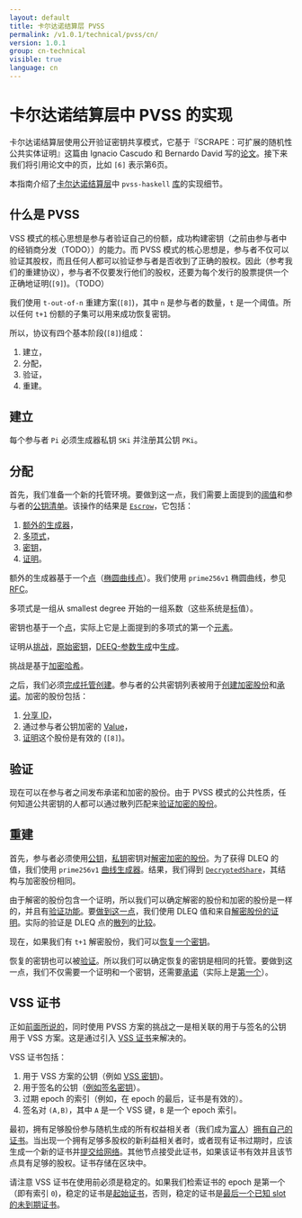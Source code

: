 ```yaml
---
layout: default
title: 卡尔达诺结算层 PVSS
permalink: /v1.0.1/technical/pvss/cn/
version: 1.0.1
group: cn-technical
visible: true
language: cn
---
```

<!-- Reviewed at 18852484704ff4a7ce3fcac2791499c340eb8e02 -->

# 卡尔达诺结算层中 PVSS 的实现

卡尔达诺结算层使用公开验证密钥共享模式，它基于『SCRAPE：可扩展的随机性公共实体证明』这篇由 Ignacio Cascudo 和 Bernardo David 写的[论文](https://eprint.iacr.org/2017/216.pdf)。接下来我们将引用论文中的页，比如 `[6]` 表示第6页。

本指南介绍了[卡尔达诺结算层](https://github.com/input-output-hk/cardano-sl/blob/65e295599817ec1f52f225810264d856f882fbb7/core/Pos/Crypto/SecretSharing.hs#L1)中 `pvss-haskell` [库](https://github.com/input-output-hk/pvss-haskell)的实现细节。

## 什么是 PVSS

VSS 模式的核心思想是参与者验证自己的份额，成功构建密钥（之前由参与者中的经销商分发（TODO））的能力。而 PVSS 模式的核心思想是，参与者不仅可以验证其股权，而且任何人都可以验证参与者是否收到了正确的股权。因此（参考我们的重建协议），参与者不仅要发行他们的股权，还要为每个发行的股票提供一个正确地证明(`[9]`)。（TODO）

我们使用 `t-out-of-n` 重建方案(`[8]`)，其中 `n` 是参与者的数量，`t` 是一个阈值。所以任何 `t+1` 份额的子集可以用来成功恢复密钥。

所以，协议有四个基本阶段(`[8]`)组成：

1. 建立，
2. 分配，
3. 验证，
4. 重建。

## 建立

每个参与者 `Pi` 必须生成器私钥 `SKi` 并注册其公钥 `PKi`。

## 分配

首先，我们准备一个新的托管环境。要做到这一点，我们需要上面提到的[阈值](https://github.com/input-output-hk/pvss-haskell/blob/3c3926142c017255aa683256a1c8dd0c36cb9365/src/Crypto/PVSS.hs#L76)和参与者的[公钥清单](https://github.com/input-output-hk/pvss-haskell/blob/3c3926142c017255aa683256a1c8dd0c36cb9365/src/Crypto/PVSS.hs#L175)。该操作的结果是 [`Escrow`](https://github.com/input-output-hk/pvss-haskell/blob/3c3926142c017255aa683256a1c8dd0c36cb9365/src/Crypto/PVSS.hs#L120)，它包括：

1.  [额外的生成器](https://github.com/input-output-hk/pvss-haskell/blob/3c3926142c017255aa683256a1c8dd0c36cb9365/src/Crypto/PVSS.hs#L85)，
2.  [多项式](https://github.com/input-output-hk/pvss-haskell/blob/3c3926142c017255aa683256a1c8dd0c36cb9365/src/Crypto/PVSS/Polynomial.hs#L24)，
3.  [密钥](https://github.com/input-output-hk/pvss-haskell/blob/3c3926142c017255aa683256a1c8dd0c36cb9365/src/Crypto/PVSS.hs#L89)，
4.  [证明](https://github.com/input-output-hk/pvss-haskell/blob/3c3926142c017255aa683256a1c8dd0c36cb9365/src/Crypto/PVSS/DLEQ.hs#L39)。

额外的生成器基于一个[点](https://github.com/input-output-hk/pvss-haskell/blob/3c3926142c017255aa683256a1c8dd0c36cb9365/src/Crypto/PVSS/ECC.hs#L92)（[椭圆曲线点](http://hackage.haskell.org/package/cryptonite-openssl-0.6/docs/Crypto-OpenSSL-ECC.html#t:EcPoint)）。我们使用 `prime256v1` 椭圆曲线，参见 [RFC](https://www.ietf.org/rfc/rfc5480.txt)。

多项式是一组从 smallest degree 开始的一组系数（这些系统是[标](http://hackage.haskell.org/package/cryptonite-0.23/docs/Crypto-PubKey-ECC-P256.html#t:Scalar)值）。

密钥也基于一个[点](https://github.com/input-output-hk/pvss-haskell/blob/3c3926142c017255aa683256a1c8dd0c36cb9365/src/Crypto/PVSS/ECC.hs#L92)，实际上它是上面提到的多项式的第一个[元素](https://github.com/input-output-hk/pvss-haskell/blob/3c3926142c017255aa683256a1c8dd0c36cb9365/src/Crypto/PVSS.hs#L140)。

证明从[挑战](https://github.com/input-output-hk/pvss-haskell/blob/3c3926142c017255aa683256a1c8dd0c36cb9365/src/Crypto/PVSS.hs#L142)，[原始密钥](https://github.com/input-output-hk/pvss-haskell/blob/3c3926142c017255aa683256a1c8dd0c36cb9365/src/Crypto/PVSS.hs#L140)，[DEEQ-参数生成](https://github.com/input-output-hk/pvss-haskell/blob/3c3926142c017255aa683256a1c8dd0c36cb9365/src/Crypto/PVSS.hs#L143)中[生成](https://github.com/input-output-hk/pvss-haskell/blob/3c3926142c017255aa683256a1c8dd0c36cb9365/src/Crypto/PVSS/DLEQ.hs#L62)。

挑战是基于[加密哈希](https://github.com/input-output-hk/pvss-haskell/blob/3c3926142c017255aa683256a1c8dd0c36cb9365/src/Crypto/PVSS/ECC.hs#L125)。

之后，我们必须[完成托管创建](https://github.com/input-output-hk/pvss-haskell/blob/3c3926142c017255aa683256a1c8dd0c36cb9365/src/Crypto/PVSS.hs#L168)。参与者的公共密钥列表被用于[创建加密股份](https://github.com/input-output-hk/pvss-haskell/blob/3c3926142c017255aa683256a1c8dd0c36cb9365/src/Crypto/PVSS.hs#L202)和[承诺](https://github.com/input-output-hk/pvss-haskell/blob/3c3926142c017255aa683256a1c8dd0c36cb9365/src/Crypto/PVSS.hs#L202)。加密的股份包括：

1.  [分享 ID](https://github.com/input-output-hk/pvss-haskell/blob/3c3926142c017255aa683256a1c8dd0c36cb9365/src/Crypto/PVSS.hs#L82)，
2.  通过参与者公钥加密的 [Value](https://github.com/input-output-hk/pvss-haskell/blob/3c3926142c017255aa683256a1c8dd0c36cb9365/src/Crypto/PVSS.hs#L99)，
3.  [证明](https://github.com/input-output-hk/pvss-haskell/blob/3c3926142c017255aa683256a1c8dd0c36cb9365/src/Crypto/PVSS.hs#L99)这个股份是有效的 (`[8]`)。

## 验证

现在可以在参与者之间发布承诺和加密的股份。由于 PVSS 模式的公共性质，任何知道公共密钥的人都可以通过散列匹配来[验证加密的股份](https://github.com/input-output-hk/pvss-haskell/blob/3c3926142c017255aa683256a1c8dd0c36cb9365/src/Crypto/PVSS.hs#L249)。

## 重建

首先，参与者必须使用[公钥](https://github.com/input-output-hk/pvss-haskell/blob/3c3926142c017255aa683256a1c8dd0c36cb9365/src/Crypto/PVSS/ECC.hs#L84)，[私钥](https://github.com/input-output-hk/pvss-haskell/blob/3c3926142c017255aa683256a1c8dd0c36cb9365/src/Crypto/PVSS/ECC.hs#L80)密钥对[解密加密的股份](https://github.com/input-output-hk/pvss-haskell/blob/3c3926142c017255aa683256a1c8dd0c36cb9365/src/Crypto/PVSS.hs#L230)。为了获得 DLEQ 的值，我们使用 `prime256v1` [曲线生成器](https://github.com/input-output-hk/pvss-haskell/blob/3c3926142c017255aa683256a1c8dd0c36cb9365/src/Crypto/PVSS/ECC.hs#L156)。结果，我们得到 [`DecryptedShare`](https://github.com/input-output-hk/pvss-haskell/blob/3c3926142c017255aa683256a1c8dd0c36cb9365/src/Crypto/PVSS.hs#L109)，其结构与加密股份相同。

由于解密的股份包含一个证明，所以我们可以确定解密的股份和加密的股份是一样的，并且有[验证功能](https://github.com/input-output-hk/pvss-haskell/blob/3c3926142c017255aa683256a1c8dd0c36cb9365/src/Crypto/PVSS.hs#L260)。要[做到这一点](https://github.com/input-output-hk/pvss-haskell/blob/3c3926142c017255aa683256a1c8dd0c36cb9365/src/Crypto/PVSS/DLEQ.hs#L74)，我们使用 DLEQ 值和来自[解密股份的证明](https://github.com/input-output-hk/pvss-haskell/blob/3c3926142c017255aa683256a1c8dd0c36cb9365/src/Crypto/PVSS.hs#L263)。实际的验证是 DLEQ 点的[散列](https://github.com/input-output-hk/pvss-haskell/blob/3c3926142c017255aa683256a1c8dd0c36cb9365/src/Crypto/PVSS/ECC.hs#L146)的[比较](https://github.com/input-output-hk/pvss-haskell/blob/3c3926142c017255aa683256a1c8dd0c36cb9365/src/Crypto/PVSS/DLEQ.hs#L77)。

现在，如果我们有 `t+1` 解密股份，我们可以[恢复一个密钥](https://github.com/input-output-hk/pvss-haskell/blob/3c3926142c017255aa683256a1c8dd0c36cb9365/src/Crypto/PVSS.hs#L285)。

恢复的密钥也可以被[验证](https://github.com/input-output-hk/pvss-haskell/blob/3c3926142c017255aa683256a1c8dd0c36cb9365/src/Crypto/PVSS.hs#L267)。所以我们可以确定恢复的密钥是相同的托管。要做到这一点，我们不仅需要一个证明和一个密钥，还需要[承诺](https://github.com/input-output-hk/pvss-haskell/blob/3c3926142c017255aa683256a1c8dd0c36cb9365/src/Crypto/PVSS.hs#L268)（实际上是[第一个](https://github.com/input-output-hk/pvss-haskell/blob/3c3926142c017255aa683256a1c8dd0c36cb9365/src/Crypto/PVSS.hs#L278)）。

## VSS 证书

正如[前面所说的](/cardano/differences/#coin-tossing-and-verifiable-secret-sharing)，同时使用 PVSS 方案的挑战之一是相关联的用于与签名的公钥用于 VSS 方案。这是通过引入 [VSS 证书](https://github.com/input-output-hk/cardano-sl/blob/f0de5f1dd31cc4afb0c67a24deca713cf6304814/core/Pos/Core/Vss/Types.hs#L46)来解决的。

VSS 证书包括：

1. 用于 VSS 方案的公钥（例如 [VSS 密钥](https://github.com/input-output-hk/cardano-sl/blob/fefc39f058f5a053fc1e59bc3594bdadf7699ca0/core/Pos/Crypto/SecretSharing.hs#L57))。
2. 用于签名的公钥（[例如签名密钥](https://github.com/input-output-hk/cardano-sl/blob/f0de5f1dd31cc4afb0c67a24deca713cf6304814/core/Pos/Core/Vss/Types.hs#L51)）。
3. 过期 epoch 的索引（例如，在 epoch 的最后，证书是有效的）。
4. 签名对 `(A,B)`，其中 `A` 是一个 VSS 键，`B` 是一个 epoch 索引。

最初，拥有足够股份参与随机生成的所有权益相关者（我们成为[富人](/glossary/#richman)）[拥有自己的证书](https://github.com/input-output-hk/cardano-sl/blob/35c6bff7409472352140f5207a7c79c59d8eaa8f/ssc/Pos/Ssc/GodTossing/Workers.hs#L163)。当出现一个拥有足够多股权的新利益相关者时，或者现有证书过期时，应该生成一个新的证书并[提交给网络](https://github.com/input-output-hk/cardano-sl/blob/35c6bff7409472352140f5207a7c79c59d8eaa8f/ssc/Pos/Ssc/GodTossing/Workers.hs#L166)。其他节点接受此证书，如果该证书有效并且该节点具有足够的股权。证书存储在区块中。

请注意 VSS 证书在使用前必须是稳定的。如果我们检索证书的 epoch 是第一个（即有索引 `0`)，稳定的证书是[起始证书](https://github.com/input-output-hk/cardano-sl/blob/35c6bff7409472352140f5207a7c79c59d8eaa8f/ssc/Pos/Ssc/GodTossing/Functions.hs#L139)，否则，稳定的证书是[最后一个已知 slot 的未到期证书](https://github.com/input-output-hk/cardano-sl/blob/35c6bff7409472352140f5207a7c79c59d8eaa8f/ssc/Pos/Ssc/GodTossing/Functions.hs#L141)。
